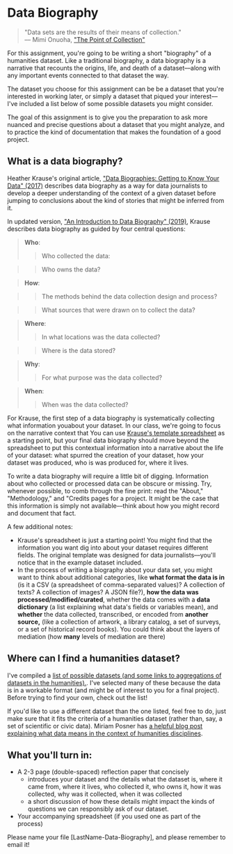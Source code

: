 # Data Biography


> "Data sets are the results of their means of collection."   
> –– Mimi Onuoha, ["The Point of Collection"](https://points.datasociety.net/the-point-of-collection-8ee44ad7c2fa)

For this assignment, you're going to be writing a short "biography" of a humanities dataset. Like a traditional biography,  a data biography is a narrative that recounts the origins, life, and death of a dataset––along with any important events connected to that dataset the way. 

The dataset you choose for this assignment can be be a dataset that you're interested in working later, or simply a dataset that piqued your interest––I've included a list below of some possible datasets you might consider.

The goal of this assignment is to give you the preparation to ask more nuanced and precise questions about a dataset that you might analyze, and to practice the kind of documentation that makes the foundation of a good project.

## What is a data biography? 

Heather Krause's original article, ["Data Biographies: Getting to Know Your Data" (2017)](https://gijn.org/2017/03/27/data-biographies-getting-to-know-your-data/) describes data biography as a way for data journalists to develop a deeper understanding of the context of a given dataset before jumping to conclusions about the kind of stories that might be inferred from it. 

In updated version, ["An Introduction to Data Biography" (2019)](https://weallcount.com/2019/01/21/an-introduction-to-the-data-biography/), Krause describes data biography as guided by four central  questions:


> **Who**:
> > Who collected the data:

> >  Who owns the data?

> **How**:

>> The methods behind the data collection design and process?

>> What sources that were drawn on to collect the data?

>**Where**:
>>In what locations was the data collected?

>>Where is the data stored?


>**Why**:
>> For what purpose was the data collected?

>**When**:
>> When was the data collected?



For Krause, the first step of a data biography is systematically collecting what information  youabout your dataset. In our class, we're going to focus on the narrative context that You can use [Krause's template spreadsheet](https://docs.google.com/spreadsheets/d/1Ych5dzBfGLoQGYb-Jtq6VMn0PKdj_Y_tk6nGjopEduw/edit#gid=0) as a starting point, but your final data biography should move beyond the spreadsheet to put this contextual information into a narrative about the life of your dataset: what spurred the creation of your dataset, how your dataset was produced, who is was produced for, where it lives.

To write a data biography will require a little bit of digging. Information about who collected or processed data can be obscure or missing. Try, whenever possible, to comb through the fine print: read the "About," "Methodology," and "Credits pages for a project. It might be the case that this information is simply not available––think about how you might record and document that fact.


A few additional notes: 
- Krause's spreadsheet is just a starting point! You might find that the information you want dig into about your dataset requires different fields. The original template was designed for data journalists––you'll notice that in the example dataset included. 
- In the process of writing a biography about your data set, you might want to think about additional categories, like **what format the data is in** (is it a CSV (a spreadsheet of comma-separated values)? A collection of texts? A collection of images? A JSON file?), **how the data was processed/modified/curated**, whether the data comes with a  **data dictionary** (a list explaining what data's fields or variables mean), and **whether** the data collected, transcribed, or encoded from **another source,** (like a collection of artwork, a library catalog, a set of surveys, or a set of historical record books). You could think about the layers of mediation (how **many** levels of mediation are there)

## Where can I find a humanities dataset?


I've compiled a [list of possible datasets (and some links to aggregations of datasets in the humanities).](../_datasets/datasets.md). I've selected many of these because the data is in a workable format (and might be of interest to you for a final project). Before trying to find your own, check out the list!

If you'd like to use a different dataset than the one listed, feel free to do, just make sure that it fits the criteria of a humanities dataset (rather than, say, a set of scientific or civic data). Miriam Posner has [a helpful blog post explaining what data means in the context of humanities disciplines](http://miriamposner.com/blog/humanities-data-a-necessary-contradiction/).  

## What you'll turn in:

-  A 2-3 page (double-spaced) reflection paper that concisely
	-   introduces your dataset and the details what the dataset is, where it came from, where it lives, who collected it, who owns it, how it was collected, why was it collected, when it was collected
	-   a short discussion of how these details might impact the kinds of questions we can responsibly ask of our dataset.
- Your accompanying spreadsheet (if you used one as part of the process)

Please name your file [LastName-Data-Biography], and please remember to email it!